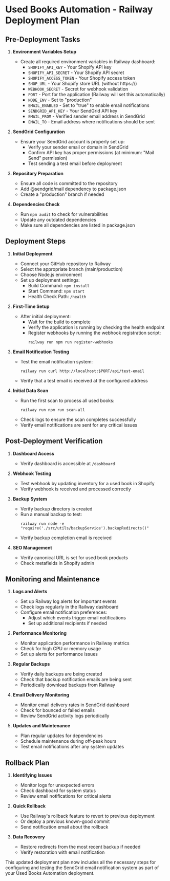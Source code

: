 # Used Books Automation - Railway Deployment Plan

## Pre-Deployment Tasks

1. **Environment Variables Setup**
   - Create all required environment variables in Railway dashboard:
     - `SHOPIFY_API_KEY` - Your Shopify API key
     - `SHOPIFY_API_SECRET` - Your Shopify API secret
     - `SHOPIFY_ACCESS_TOKEN` - Your Shopify access token
     - `SHOP_URL` - Your Shopify store URL (without https://)
     - `WEBHOOK_SECRET` - Secret for webhook validation
     - `PORT` - Port for the application (Railway will set this automatically)
     - `NODE_ENV` - Set to "production"
     - `EMAIL_ENABLED` - Set to "true" to enable email notifications
     - `SENDGRID_API_KEY` - Your SendGrid API key
     - `EMAIL_FROM` - Verified sender email address in SendGrid
     - `EMAIL_TO` - Email address where notifications should be sent

2. **SendGrid Configuration**
   - Ensure your SendGrid account is properly set up:
     - Verify your sender email or domain in SendGrid
     - Confirm API key has proper permissions (at minimum: "Mail Send" permission)
     - Test sending a test email before deployment

3. **Repository Preparation**
   - Ensure all code is committed to the repository
   - Add @sendgrid/mail dependency to package.json
   - Create a "production" branch if needed

4. **Dependencies Check**
   - Run `npm audit` to check for vulnerabilities
   - Update any outdated dependencies
   - Make sure all dependencies are listed in package.json

## Deployment Steps

1. **Initial Deployment**
   - Connect your GitHub repository to Railway
   - Select the appropriate branch (main/production)
   - Choose Node.js environment
   - Set up deployment settings:
     - Build Command: `npm install`
     - Start Command: `npm start`
     - Health Check Path: `/health`

2. **First-Time Setup**
   - After initial deployment:
     - Wait for the build to complete
     - Verify the application is running by checking the health endpoint
     - Register webhooks by running the webhook registration script:
       ```
       railway run npm run register-webhooks
       ```

3. **Email Notification Testing**
   - Test the email notification system:
     ```
     railway run curl http://localhost:$PORT/api/test-email
     ```
   - Verify that a test email is received at the configured address

4. **Initial Data Scan**
   - Run the first scan to process all used books:
     ```
     railway run npm run scan-all
     ```
   - Check logs to ensure the scan completes successfully
   - Verify email notifications are sent for any critical issues

## Post-Deployment Verification

1. **Dashboard Access**
   - Verify dashboard is accessible at `/dashboard`

2. **Webhook Testing**
   - Test webhook by updating inventory for a used book in Shopify
   - Verify webhook is received and processed correctly

3. **Backup System**
   - Verify backup directory is created
   - Run a manual backup to test:
     ```
     railway run node -e "require('./src/utils/backupService').backupRedirects()"
     ```
   - Verify backup completion email is received

4. **SEO Management**
   - Verify canonical URL is set for used book products
   - Check metafields in Shopify admin

## Monitoring and Maintenance

1. **Logs and Alerts**
   - Set up Railway log alerts for important events
   - Check logs regularly in the Railway dashboard
   - Configure email notification preferences:
     - Adjust which events trigger email notifications
     - Set up additional recipients if needed

2. **Performance Monitoring**
   - Monitor application performance in Railway metrics
   - Check for high CPU or memory usage
   - Set up alerts for performance issues

3. **Regular Backups**
   - Verify daily backups are being created
   - Check that backup notification emails are being sent
   - Periodically download backups from Railway

4. **Email Delivery Monitoring**
   - Monitor email delivery rates in SendGrid dashboard
   - Check for bounced or failed emails
   - Review SendGrid activity logs periodically

5. **Updates and Maintenance**
   - Plan regular updates for dependencies
   - Schedule maintenance during off-peak hours
   - Test email notifications after any system updates

## Rollback Plan

1. **Identifying Issues**
   - Monitor logs for unexpected errors
   - Check dashboard for system status
   - Review email notifications for critical alerts

2. **Quick Rollback**
   - Use Railway's rollback feature to revert to previous deployment
   - Or deploy a previous known-good commit
   - Send notification email about the rollback

3. **Data Recovery**
   - Restore redirects from the most recent backup if needed
   - Verify restoration with email notification

This updated deployment plan now includes all the necessary steps for configuring and testing the SendGrid email notification system as part of your Used Books Automation deployment.
